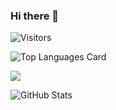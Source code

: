 ### Hi there 👋

![Visitors](https://visitor-badge.glitch.me/badge?page_id=TaMa-97&left_color=gray&right_color=blue)

 ![Top Languages Card](https://github-readme-stats.vercel.app/api/top-langs/?username=TaMa-97)

![](https://github-profile-summary-cards.vercel.app/api/cards/profile-details?username=TaMa-97&theme=react)
 
![GitHub Stats](https://github-readme-stats.vercel.app/api?username=TaMa-97&show_icons=true)
 
